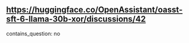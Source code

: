 ## https://huggingface.co/OpenAssistant/oasst-sft-6-llama-30b-xor/discussions/42

contains_question: no